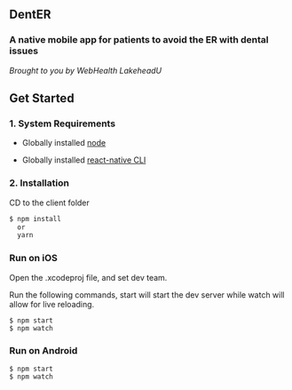 ## DentER

### A native mobile app for patients to avoid the ER with dental issues

_Brought to you by WebHealth LakeheadU_

## Get Started

### 1. System Requirements

* Globally installed [node](https://nodejs.org/en/)

* Globally installed [react-native CLI](https://facebook.github.io/react-native/docs/getting-started.html)

### 2. Installation

CD to the client folder

```sh
$ npm install
  or
  yarn
```

### Run on iOS

Open the .xcodeproj file, and set dev team.

Run the following commands, start will start the dev server while watch will allow for live reloading.

```
$ npm start
$ npm watch
```

### Run on Android

```
$ npm start
$ npm watch
```
